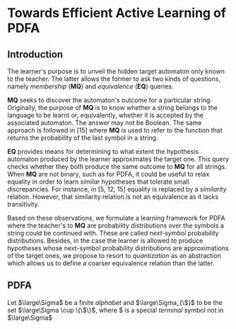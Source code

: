 # Towards Efficient Active Learning of PDFA

## Introduction
The learner's purpose is to unveil the hidden target automaton only known to the teacher. The latter allows the former to ask two kinds of questions, namely *membership* (**MQ**) and *equivalence* (**EQ**) queries.

**MQ** seeks to discover the automaton's outcome for a particular string. Originally, the purpose of **MQ** is to know whether a string belongs to the language to be learnt or, equivalently, whether it is accepted by the associated automaton. The answer may not be Boolean. The same approach is followed in [15] where **MQ** is used to refer to the function that returns the probability of the last symbol in a string.

**EQ** provides means for determining to what extent the hypothesis automaton produced by the learner approximates the target one. This query checks whether they both produce the same outcome to **MQ** for all strings. When **MQ** are not binary, such as for PDFA, it could be useful to relax equality in order to learn *similar* hypotheses that tolerate small discrepancies. For instance, in [5, 12, 15] equality is replaced by a *similarity* relation. However, that similarity relation is not an equivalence as it lacks transitivity. 

Based on these observations, we formulate a learning framework for PDFA where the teacher's to **MQ** are probability distributions over the symbols a string could be continued with. These are called *next-symbol* probability distributions. Besides, in the case the learner is allowed to produce hypotheses whose next-symbol probability distributions are approximations of the target ones, we propose to resort to *quantization* as an abstraction which allows us to define a coarser equivalence relation than the latter. 

## PDFA

Let $\large\Sigma$ be a finite *alphabet* and $\large\Sigma_{\$}$ to be the set $\large\Sigma \cup \{\$\}$, where $ is a special *terminal* symbol not in $\large\Sigma$ 
